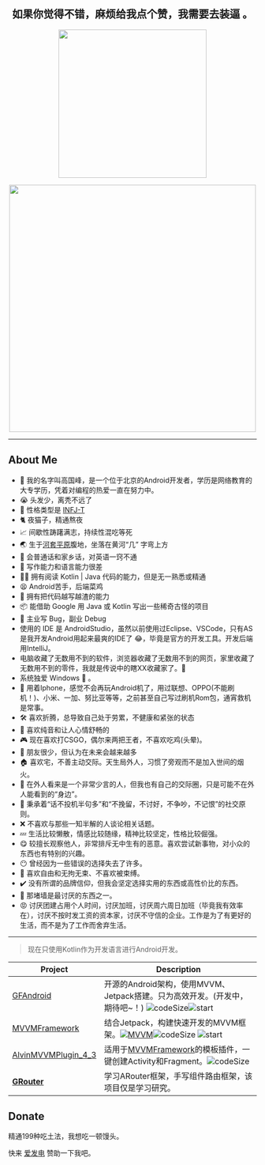 <h2 align="center">如果你觉得不错，麻烦给我点个赞，我需要去装逼 。</h2>

<p align="center"><img src="https://github-readme-stats.vercel.app/api/top-langs/?username=Chen-Xi-g" width="300"></img></p>

<p align="center"><img src="https://github-readme-stats.vercel.app/api?username=Chen-Xi-g" width="500"></img></p>

----

## About Me

- 🎉 我的名字叫高国峰，是一个位于北京的Android开发者，学历是网络教育的大专学历，凭着对编程的热爱一直在努力中。
- 😭 头发少，离秃不远了
- 🌰 性格类型是 [INFJ-T](https://www.16personalities.com/ch/infp-%E4%BA%BA%E6%A0%BC) 
- 🐈 夜猫子，精通熬夜
- 📈 间歇性踌躇满志，持续性混吃等死
- 🌏 生于[河套平原](https://baike.baidu.com/item/河套平原/83939)腹地，坐落在黄河“几” 字弯上方
- 💬 会普通话和家乡话，对英语一窍不通
- 📝 写作能力和语言能力很差
- 🤦‍♂️ 拥有阅读 Kotlin | Java 代码的能力，但是无一熟悉或精通
- 😫 Android苦手，后端菜鸡
- 💊 拥有把代码越写越渣的能力
- 📦 能借助 Google 用 Java 或 Kotlin 写出一些稀奇古怪的项目
- 🐛 主业写 Bug，副业 Debug
- 使用的 IDE 是 AndroidStudio，虽然以前使用过Eclipse、VSCode，只有AS是我开发Android用起来最爽的IDE了 😂，毕竟是官方的开发工具。开发后端用IntelliJ。
- 电脑收藏了无数用不到的软件，浏览器收藏了无数用不到的网页，家里收藏了无数用不到的零件，我就是传说中的瞎XX收藏家了。🤣
- 系统独爱 Windows 🍭 。
- 📱 用着Iphone，感觉不会再玩Android机了，用过联想、OPPO(不能刷机！)、小米、一加、努比亚等等，之前甚至自己写过刷机Rom包，通宵救机是常事。
- 🛠️ 喜欢折腾，总导致自己处于劳累，不健康和紧张的状态
- 🎹 喜欢纯音和让人心情舒畅的
- 🎮 现在喜欢打CSGO，偶尔来两把王者，不喜欢吃鸡(头晕)。
- 🍻 朋友很少，但认为在未来会越来越多
- 🏠 喜欢宅，不善主动交际。天生局外人，习惯了旁观而不是加入世间的烟火。
- 💬 在外人看来是一个非常少言的人，但我也有自己的交际圈，只是可能不在外人能看到的“身边”。
- 🍺 秉承着“话不投机半句多”和“不挽留，不讨好，不争吵，不记恨”的社交原则。
- ❌ 不喜欢与那些一知半解的人谈论相关话题。
- 💤 生活比较懒散，情感比较随缘，精神比较坚定，性格比较倔强。
- 😋 较擅长观察他人，非常排斥无中生有的恶意。喜欢尝试新事物，对小众的东西也有特别的兴趣。
- 😶 曾经因为一些错误的选择失去了许多。
- 🚩 喜欢自由和无拘无束、不喜欢被束缚。
- ✔️ 没有所谓的品牌信仰，但我会坚定选择实用的东西或高性价比的东西。
- 🧱 那堵墙是最讨厌的东西之一。
- 😡 讨厌团建占用个人时间，讨厌加班，讨厌周六周日加班（毕竟我有效率在），讨厌不按时发工资的资本家，讨厌不守信的企业。工作是为了有更好的生活，而不是为了工作而舍弃生活。

---



> 现在只使用Kotlin作为开发语言进行Android开发。

| Project                                                      | Description                                                  |
| ------------------------------------------------------------ | ------------------------------------------------------------ |
| [GFAndroid](https://github.com/Chen-Xi-g/GFAndroid)          | 开源的Android架构，使用MVVM、Jetpack搭建。只为高效开发。(开发中，期待吧~！) ![codeSize](https://img.shields.io/github/languages/code-size/Chen-Xi-g/GFAndroid?style=social)![start](https://img.shields.io/github/stars/Chen-Xi-g/GFAndroid?style=social) |
| [MVVMFramework](https://github.com/Chen-Xi-g/MVVMFramework)  | 结合Jetpack，构建快速开发的MVVM框架。[![MVVM](https://jitpack.io/v/Chen-Xi-g/MVVMFramework.svg)](https://jitpack.io/#Chen-Xi-g/MVVMFramework)![codeSize](https://img.shields.io/github/languages/code-size/Chen-Xi-g/MVVMFramework?style=social) ![start](https://img.shields.io/github/stars/Chen-Xi-g/MVVMFramework?style=social) |
| [AlvinMVVMPlugin_4_3](https://github.com/Chen-Xi-g/AlvinMVVMPlugin_4_3) | 适用于[MVVMFramework](https://github.com/Chen-Xi-g/MVVMFramework)的模板插件，一键创建Activity和Fragment。![codeSize](https://img.shields.io/github/languages/code-size/Chen-Xi-g/AlvinMVVMPlugin_4_3?style=social) |
| **[GRouter](https://github.com/Chen-Xi-g/GRouter)**          | 学习ARouter框架，手写组件路由框架，该项目仅是学习研究。      |



## Donate

精通199种吃土法，我想吃一顿馒头。

快来 [爱发电](https://afdian.net/@minlu) 赞助一下我吧。
